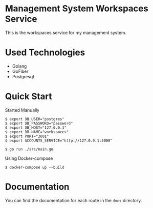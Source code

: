 # Management System Workspaces Service

This is the workspaces service for my management system.

# Used Technologies

- Golang
- GoFiber
- Postgresql

# Quick Start

Started Manually

```console
$ export DB_USER="postgres"
$ export DB_PASSWORD="password"
$ export DB_HOST="127.0.0.1"
$ export DB_NAME="workspaces"
$ export PORT="3001"
$ export ACCOUNTS_SERVICE="http://127.0.0.1:3000"

$ go run ./src/main.go
```

Using Docker-compose

```
$ docker-compose up --build
```

# Documentation

You can find the documentation for each route in the `docs` directory.
